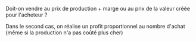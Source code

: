 Doit-on vendre au prix de production + marge ou au prix de la valeur créée pour l'acheteur ?

Dans le second cas, on réalise un profit proportionnel au nombre d'achat (même si la production n'a pas coûté plus cher)